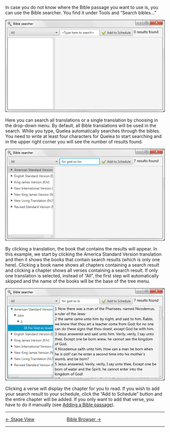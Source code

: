In case you do not know where the Bible passage you want to use is, you
can use the Bible searcher. You find it under Tools and “Search
bibles...”

![](Quelea_manual-e-067.png)

Here you can search all translations or a single translation by choosing
in the drop-down menu. By default, all Bible translations will be used
in the search. While you type, Quelea automatically searches through the
bibles. You need to write at least four characters for Quelea to start
searching and in the upper right corner you will see the number of
results found.

![](Quelea_manual-e-068.png)

By clicking a translation, the book that contains the results will
appear. In this example, we start by clicking the America Standard
Version translation and then it shows the books that contain search
results (which is only one here). Clicking a book name shows all
chapters containing a search result and clicking a chapter shows all
verses containing a search result. If only one translation is selected,
instead of “All”, the first step will automatically skipped and the name
of the books will be the base of the tree menu.

![](Quelea_manual-e-069.png)

Clicking a verse will display the chapter for you to read. If you wish
to add your search result to your schedule, click the “Add to Schedule”
button and the entire chapter will be added. If you only want to add
that verse, you have to do it manually (see [Adding a Bible
passage](Adding_items_to_Order_of_Service#adding-a-bible-passage "Adding items to Order of Service")).

-----



[← Stage View](Stage_View "Stage View") &nbsp;&nbsp;&nbsp;&nbsp;&nbsp;&nbsp;&nbsp;&nbsp;&nbsp;&nbsp;&nbsp;&nbsp;&nbsp;&nbsp;&nbsp;&nbsp;&nbsp;&nbsp;&nbsp;&nbsp;&nbsp;&nbsp;&nbsp;&nbsp; [Bible
Browser →](Bible_Browser "Bible Browser")

---
